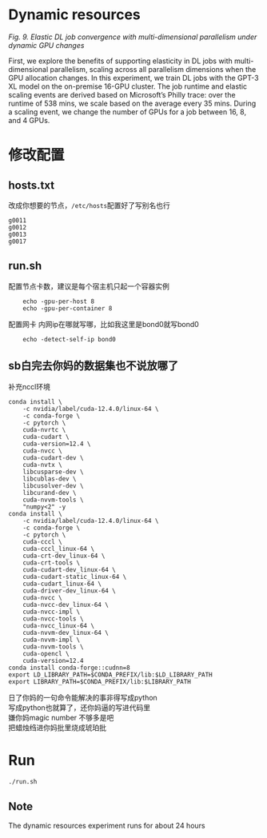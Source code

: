 # Dynamic resources
_Fig. 9. Elastic DL job convergence with multi-dimensional parallelism under dynamic GPU changes_

First, we explore the benefits of supporting elasticity in DL jobs with multi-dimensional parallelism, scaling across all parallelism dimensions when the GPU allocation changes.
In this experiment, we train DL jobs with the GPT-3 XL model on the on-premise 16-GPU cluster. The job runtime and elastic scaling events are derived based on Microsoft’s Philly trace: over the runtime of 538 mins, we scale based on the average every 35 mins. During a scaling event, we change the number of GPUs for a job between 16, 8, and 4 GPUs.

# 修改配置
## hosts.txt
改成你想要的节点，```/etc/hosts```配置好了写别名也行
```
g0011
g0012
g0013
g0017
```
  
## run.sh
配置节点卡数，建议是每个宿主机只起一个容器实例
```
    echo -gpu-per-host 8
    echo -gpu-per-container 8
```
配置网卡
内网ip在哪就写哪，比如我这里是bond0就写bond0
```
    echo -detect-self-ip bond0
```

## sb白完去你妈的数据集也不说放哪了
补充nccl环境
```
conda install \
    -c nvidia/label/cuda-12.4.0/linux-64 \
    -c conda-forge \
    -c pytorch \
    cuda-nvrtc \
    cuda-cudart \
    cuda-version=12.4 \
    cuda-nvcc \
    cuda-cudart-dev \
    cuda-nvtx \
    libcusparse-dev \
    libcublas-dev \
    libcusolver-dev \
    libcurand-dev \
    cuda-nvvm-tools \
    "numpy<2" -y
conda install \
    -c nvidia/label/cuda-12.4.0/linux-64 \
    -c conda-forge \
    -c pytorch \
    cuda-cccl \
    cuda-cccl_linux-64 \
    cuda-crt-dev_linux-64 \
    cuda-crt-tools \
    cuda-cudart-dev_linux-64 \
    cuda-cudart-static_linux-64 \
    cuda-cudart_linux-64 \
    cuda-driver-dev_linux-64 \
    cuda-nvcc \
    cuda-nvcc-dev_linux-64 \
    cuda-nvcc-impl \
    cuda-nvcc-tools \
    cuda-nvcc_linux-64 \
    cuda-nvvm-dev_linux-64 \
    cuda-nvvm-impl \
    cuda-nvvm-tools \
    cuda-opencl \
    cuda-version=12.4
conda install conda-forge::cudnn=8
export LD_LIBRARY_PATH=$CONDA_PREFIX/lib:$LD_LIBRARY_PATH
export LIBRARY_PATH=$CONDA_PREFIX/lib:$LIBRARY_PATH
```
日了你妈的一句命令能解决的事非得写成python  
写成python也就算了，还你妈逼的写进代码里  
嫌你妈magic number 不够多是吧  
把蜡烛绉进你妈批里烧成琥珀批  


# Run
```sh
./run.sh
```

## Note
The dynamic resources experiment runs for about 24 hours
